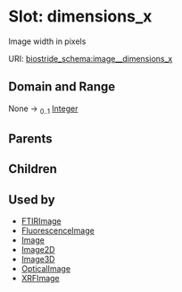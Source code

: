 
# Slot: dimensions_x

Image width in pixels

URI: [biostride_schema:image__dimensions_x](https://w3id.org/biostride/schema/image__dimensions_x)


## Domain and Range

None &#8594;  <sub>0..1</sub> [Integer](types/Integer.md)

## Parents


## Children


## Used by

 * [FTIRImage](FTIRImage.md)
 * [FluorescenceImage](FluorescenceImage.md)
 * [Image](Image.md)
 * [Image2D](Image2D.md)
 * [Image3D](Image3D.md)
 * [OpticalImage](OpticalImage.md)
 * [XRFImage](XRFImage.md)
